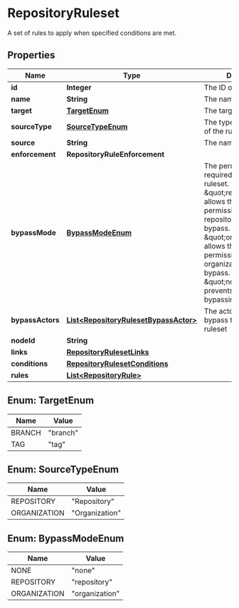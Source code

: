 

# RepositoryRuleset

A set of rules to apply when specified conditions are met.

## Properties

| Name | Type | Description | Notes |
|------------ | ------------- | ------------- | -------------|
|**id** | **Integer** | The ID of the ruleset |  |
|**name** | **String** | The name of the ruleset |  |
|**target** | [**TargetEnum**](#TargetEnum) | The target of the ruleset |  [optional] |
|**sourceType** | [**SourceTypeEnum**](#SourceTypeEnum) | The type of the source of the ruleset |  [optional] |
|**source** | **String** | The name of the source |  |
|**enforcement** | **RepositoryRuleEnforcement** |  |  |
|**bypassMode** | [**BypassModeEnum**](#BypassModeEnum) | The permission level required to bypass this ruleset. \&quot;repository\&quot; allows those with bypass permission at the repository level to bypass. \&quot;organization\&quot; allows those with bypass permission at the organization level to bypass. \&quot;none\&quot; prevents anyone from bypassing. |  [optional] |
|**bypassActors** | [**List&lt;RepositoryRulesetBypassActor&gt;**](RepositoryRulesetBypassActor.md) | The actors that can bypass the rules in this ruleset |  [optional] |
|**nodeId** | **String** |  |  [optional] |
|**links** | [**RepositoryRulesetLinks**](RepositoryRulesetLinks.md) |  |  [optional] |
|**conditions** | [**RepositoryRulesetConditions**](RepositoryRulesetConditions.md) |  |  [optional] |
|**rules** | [**List&lt;RepositoryRule&gt;**](RepositoryRule.md) |  |  [optional] |



## Enum: TargetEnum

| Name | Value |
|---- | -----|
| BRANCH | &quot;branch&quot; |
| TAG | &quot;tag&quot; |



## Enum: SourceTypeEnum

| Name | Value |
|---- | -----|
| REPOSITORY | &quot;Repository&quot; |
| ORGANIZATION | &quot;Organization&quot; |



## Enum: BypassModeEnum

| Name | Value |
|---- | -----|
| NONE | &quot;none&quot; |
| REPOSITORY | &quot;repository&quot; |
| ORGANIZATION | &quot;organization&quot; |



